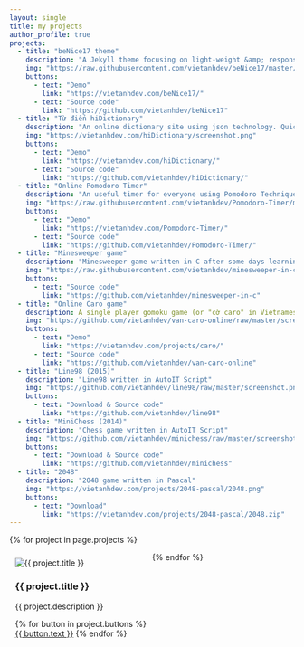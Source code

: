 ```yaml
---
layout: single
title: my projects
author_profile: true
projects:
  - title: "beNice17 theme"
    description: "A Jekyll theme focusing on light-weight &amp; responsive. Suitable for personal websites & blogs."
    img: "https://raw.githubusercontent.com/vietanhdev/beNice17/master/screenshots/beNice17_530x300.png"
    buttons:
      - text: "Demo"
        link: "https://vietanhdev.com/beNice17/"
      - text: "Source code"
        link: "https://github.com/vietanhdev/beNice17"
  - title: "Từ điển hiDictionary"
    description: "An online dictionary site using json technology. Quick search is available."
    img: "https://vietanhdev.com/hiDictionary/screenshot.png"
    buttons:
      - text: "Demo"
        link: "https://vietanhdev.com/hiDictionary/"
      - text: "Source code"
        link: "https://github.com/vietanhdev/hiDictionary/"
  - title: "Online Pomodoro Timer"
    description: "An useful timer for everyone using Pomodoro Technique to manage their time."
    img: "https://raw.githubusercontent.com/vietanhdev/Pomodoro-Timer/master/screenshot.png"
    buttons:
      - text: "Demo"
        link: "https://vietanhdev.com/Pomodoro-Timer/"
      - text: "Source code"
        link: "https://github.com/vietanhdev/Pomodoro-Timer/"
  - title: "Minesweeper game"
    description: "Minesweeper game written in C after some days learning C programming at university."
    img: "https://raw.githubusercontent.com/vietanhdev/minesweeper-in-c/master/screenshot.png"
    buttons:
      - text: "Source code"
        link: "https://github.com/vietanhdev/minesweeper-in-c"
  - title: "Online Caro game"
    description: A single player gomoku game (or "cờ caro" in Vietnamese).
    img: "https://github.com/vietanhdev/van-caro-online/raw/master/screenshot.png"
    buttons:
      - text: "Demo"
        link: "https://vietanhdev.com/projects/caro/"
      - text: "Source code"
        link: "https://github.com/vietanhdev/van-caro-online"
  - title: "Line98 (2015)"
    description: "Line98 written in AutoIT Script"
    img: "https://github.com/vietanhdev/line98/raw/master/screenshot.png"
    buttons:
      - text: "Download & Source code"
        link: "https://github.com/vietanhdev/line98"
  - title: "MiniChess (2014)"
    description: "Chess game written in AutoIT Script"
    img: "https://github.com/vietanhdev/minichess/raw/master/screenshot.png"
    buttons:
      - text: "Download & Source code"
        link: "https://github.com/vietanhdev/minichess"
  - title: "2048"
    description: "2048 game written in Pascal"
    img: "https://vietanhdev.com/projects/2048-pascal/2048.png"
    buttons:
      - text: "Download"
        link: "https://vietanhdev.com/projects/2048-pascal/2048.zip"
---
```


<style media="screen">
  .project {
    width: 50%;
    max-width: 500px;
    float: left;
    padding: 10px;
    box-sizing: border-box;
}
</style>

{% for project in page.projects %}
<div class="project">
  <div class="thumbnail">
    <img src="{{ project.img }}" alt="{{ project.title }}">
  </div>
  <div class="caption">
    <h3>{{ project.title }}</h3>
    <p>{{ project.description }}</p>
      <p>
        {% for button in project.buttons %}
        <a href="{{ button.link }}" class="btn btn-primary" role="button">{{ button.text }}</a>
        {% endfor %}
      </p>
  </div>
</div>
{% endfor %}
